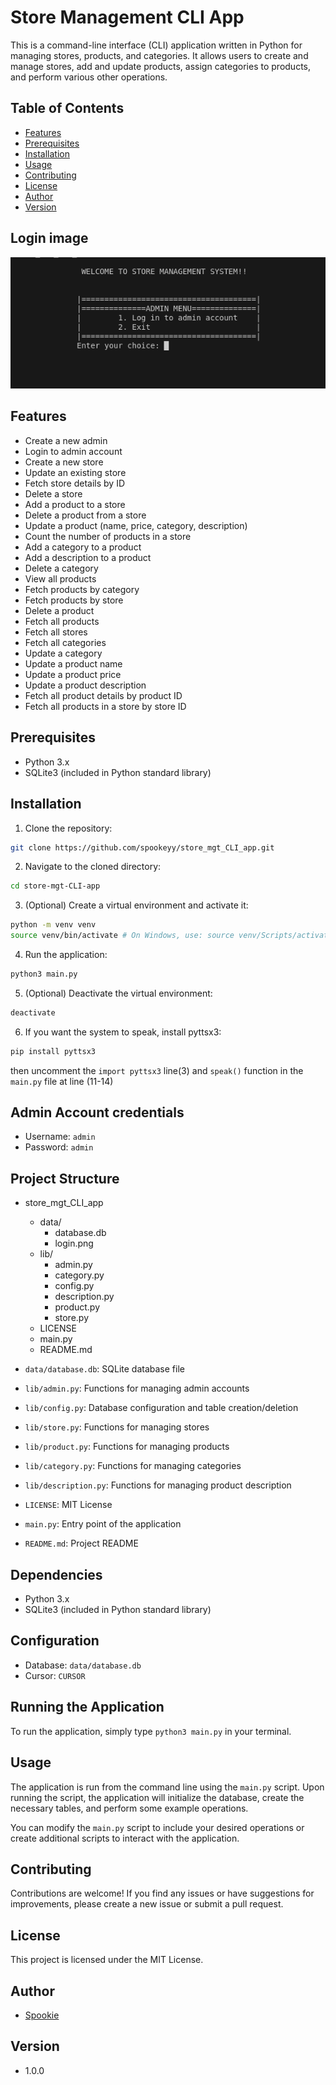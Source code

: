 # Store Management CLI App

This is a command-line interface (CLI) application written in Python for managing stores, products, and categories. It allows users to create and manage stores, add and update products, assign categories to products, and perform various other operations.

## Table of Contents

- [Features](#features)
- [Prerequisites](#prerequisites)
- [Installation](#installation)
- [Usage](#usage)
- [Contributing](#contributing)
- [License](#license)
- [Author](#author)
- [Version](#version)

## Login image
![Login image](./data/login.png)
## Features
- Create a new admin
- Login to admin account
- Create a new store
- Update an existing store
- Fetch store details by ID
- Delete a store
- Add a product to a store
- Delete a product from a store
- Update a product (name, price, category, description)
- Count the number of products in a store
- Add a category to a product
- Add a description to a product
- Delete a category
- View all products
- Fetch products by category
- Fetch products by store
- Delete a product
- Fetch all products
- Fetch all stores
- Fetch all categories
- Update a category
- Update a product name
- Update a product price
- Update a product description
- Fetch all product details by product ID
- Fetch all products in a store by store ID

## Prerequisites

- Python 3.x
- SQLite3 (included in Python standard library)

## Installation

1. Clone the repository:
```bash
git clone https://github.com/spookeyy/store_mgt_CLI_app.git
```
2. Navigate to the cloned directory:
```bash
cd store-mgt-CLI-app
```
3. (Optional) Create a virtual environment and activate it:
```bash
python -m venv venv
source venv/bin/activate # On Windows, use: source venv/Scripts/activate
```
4. Run the application:
```bash
python3 main.py
```
5. (Optional) Deactivate the virtual environment:
```bash
deactivate
```
6. If you want the system to speak, install pyttsx3:
```bash
pip install pyttsx3
```
then uncomment the `import pyttsx3` line(3) and `speak()` function in the `main.py` file at line (11-14)

## Admin Account credentials
- Username: `admin`
- Password: `admin`

## Project Structure

- store_mgt_CLI_app
    - data/
        - database.db
        - login.png
    - lib/
        - admin.py
        - category.py
        - config.py
        - description.py
        - product.py
        - store.py
    - LICENSE
    - main.py
    - README.md

- `data/database.db`: SQLite database file
- `lib/admin.py`: Functions for managing admin accounts
- `lib/config.py`: Database configuration and table creation/deletion
- `lib/store.py`: Functions for managing stores
- `lib/product.py`: Functions for managing products
- `lib/category.py`: Functions for managing categories
- `lib/description.py`: Functions for managing product description
- `LICENSE`: MIT License
- `main.py`: Entry point of the application
- `README.md`: Project README

## Dependencies

- Python 3.x
- SQLite3 (included in Python standard library)

## Configuration

- Database: `data/database.db`
- Cursor: `CURSOR`

## Running the Application

To run the application, simply type `python3 main.py` in your terminal.

## Usage
The application is run from the command line using the `main.py` script. Upon running the script, the application will initialize the database, create the necessary tables, and perform some example operations.

You can modify the `main.py` script to include your desired operations or create additional scripts to interact with the application.

## Contributing
Contributions are welcome! If you find any issues or have suggestions for improvements, please create a new issue or submit a pull request.

## License
This project is licensed under the MIT License.

## Author
- [Spookie](https://github.com/spookeyy)

## Version
- 1.0.0